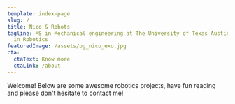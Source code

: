 ```yaml
---
template: index-page
slug: /
title: Nico & Robots
tagline: MS in Mechanical engineering at The University of Texas Austin, Expert
  in Robotics
featuredImage: /assets/og_nico_exo.jpg
cta:
  ctaText: Know more
  ctaLink: /about
---
```

<!--StartFragment-->

Welcome! Below are some awesome robotics projects, have fun reading and please don't hesitate to contact me!

<!--EndFragment-->